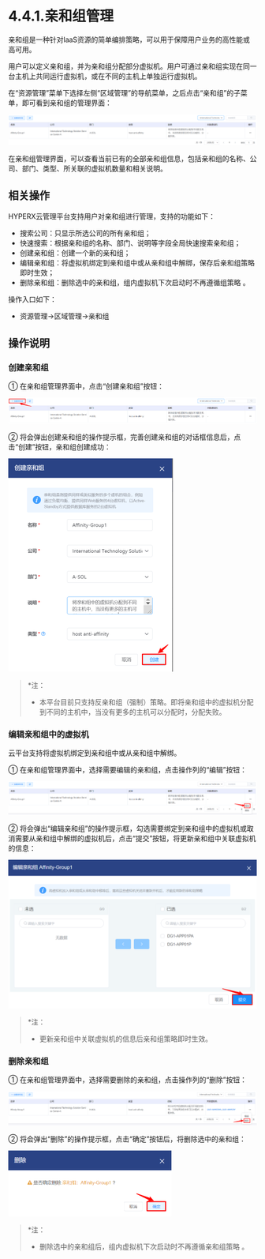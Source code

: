 # 4.4.1.亲和组管理

亲和组是一种针对laaS资源的简单编排策略，可以用于保障用户业务的高性能或高可用。

用户可以定义亲和组，并为亲和组分配部分虚拟机。用户可通过亲和组实现在同一台主机上共同运行虚拟机，或在不同的主机上单独运行虚拟机。

在“资源管理”菜单下选择左侧“区域管理”的导航菜单，之后点击“亲和组”的子菜单，即可看到亲和组的管理界面：

<img src="affinity_management.assets/1597395737075.png" alt="1597395737075" style="zoom:200%;" />

在亲和组管理界面，可以查看当前已有的全部亲和组信息，包括亲和组的名称、公司、部门、类型、所关联的虚拟机数量和相关说明。

## 相关操作

HYPERX云管理平台支持用户对亲和组进行管理，支持的功能如下：

- 搜索公司：只显示所选公司的所有亲和组；
- 快速搜索：根据亲和组的名称、部门、说明等字段全局快速搜索亲和组；
- 创建亲和组：创建一个新的亲和组；
- 编辑亲和组：将虚拟机绑定到亲和组中或从亲和组中解绑，保存后亲和组策略即时生效；
- 删除亲和组：删除选中的亲和组，组内虚拟机下次启动时不再遵循组策略 。

操作入口如下：

- 资源管理→区域管理→亲和组

## 操作说明

### 创建亲和组

① 在亲和组管理界面中，点击“创建亲和组”按钮：

<img src="affinity_management.assets/1597394912561.png" alt="1597394912561" style="zoom:200%;" />

② 将会弹出创建亲和组的操作提示框，完善创建亲和组的对话框信息后，点击“创建”按钮，亲和组创建成功：

<img src="affinity_management.assets/1597394860583.png" alt="1597394860583" style="zoom:50%;" />

> *注：
>
> - 本平台目前只支持反亲和组（强制）策略。即将亲和组中的虚拟机分配到不同的主机中，当没有更多的主机可以分配时，分配失败。

### 编辑亲和组中的虚拟机

云平台支持将虚拟机绑定到亲和组中或从亲和组中解绑。

① 在亲和组管理界面中，选择需要编辑的亲和组，点击操作列的“编辑”按钮：

<img src="affinity_management.assets/1597395809613.png" alt="1597395809613" style="zoom:200%;" />

② 将会弹出“编辑亲和组”的操作提示框，勾选需要绑定到亲和组中的虚拟机或取消需要从亲和组中解绑的虚拟机后，点击“提交”按钮，将更新亲和组中关联虚拟机的信息：

<img src="affinity_management.assets/1597395986776.png" alt="1597395986776" style="zoom:50%;" />

> *注：
>
> - 更新亲和组中关联虚拟机的信息后亲和组策略即时生效。

### 删除亲和组

① 在亲和组管理界面中，选择需要删除的亲和组，点击操作列的“删除”按钮：

<img src="affinity_management.assets/1597396071564.png" alt="1597396071564" style="zoom:200%;" />

② 将会弹出“删除”的操作提示框，点击“确定”按钮后，将删除选中的亲和组：

<img src="affinity_management.assets/1597396105241.png" alt="1597396105241" style="zoom:50%;" />

> *注：
>
> - 删除选中的亲和组后，组内虚拟机下次启动时不再遵循亲和组策略 。